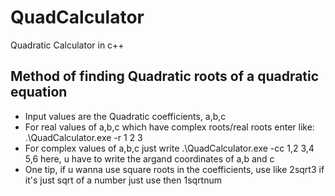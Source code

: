 # QuadCalculator
Quadratic Calculator in c++

## Method of finding Quadratic roots of a quadratic equation
* Input values are the Quadratic coefficients, a,b,c
* For real values of a,b,c which have complex roots/real roots enter like: .\QuadCalculator.exe -r 1 2 3 
* For complex values of a,b,c just write .\QuadCalculator.exe -cc 1,2 3,4 5,6 here, u have to write the argand coordinates of a,b and c
* One tip, if u wanna use square roots in the coefficients, use like 2sqrt3 if it's just sqrt of a number just use then 1sqrtnum
